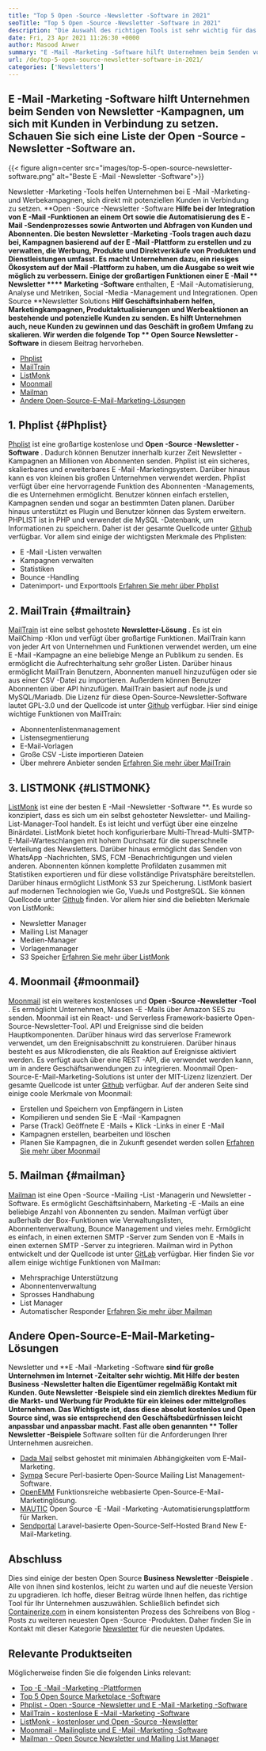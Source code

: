 ```yaml
---
title: "Top 5 Open -Source -Newsletter -Software in 2021" 
seoTitle: "Top 5 Open -Source -Newsletter -Software in 2021" 
description: "Die Auswahl des richtigen Tools ist sehr wichtig für das Wachstum des Geschäfts. Wir haben eine kurze Liste der besten E -Mail -Open -Source -Newsletter -Software." 
date: Fri, 23 Apr 2021 11:26:30 +0000
author: Masood Anwer
summary: "E -Mail -Marketing -Software hilft Unternehmen beim Senden von Newsletter -Kampagnen, um sich mit Kunden in Verbindung zu setzen. Schauen Sie sich eine Liste der Open -Source -Newsletter -Software an." 
url: /de/top-5-open-source-newsletter-software-in-2021/
categories: ['Newsletters']
---
```


## E -Mail -Marketing -Software hilft Unternehmen beim Senden von Newsletter -Kampagnen, um sich mit Kunden in Verbindung zu setzen. Schauen Sie sich eine Liste der Open -Source -Newsletter -Software an.

{{< figure align=center src="images/top-5-open-source-newsletter-software.png" alt="Beste E -Mail -Newsletter -Software">}}

Newsletter -Marketing -Tools helfen Unternehmen bei E -Mail -Marketing- und Werbekampagnen, sich direkt mit potenziellen Kunden in Verbindung zu setzen. **Open -Source -Newsletter -Software  **Hilfe bei der Integration von E -Mail -Funktionen an einem Ort sowie die Automatisierung des E -Mail -Sendenprozesses sowie Antworten und Abfragen von Kunden und Abonnenten. Die besten Newsletter -Marketing -Tools tragen auch dazu bei, Kampagnen basierend auf der E -Mail -Plattform zu erstellen und zu verwalten, die Werbung, Produkte und Direktverkäufe von Produkten und Dienstleistungen umfasst. Es macht Unternehmen dazu, ein riesiges Ökosystem auf der Mail -Plattform zu haben, um die Ausgabe so weit wie möglich zu verbessern. Einige der großartigen Funktionen einer E -Mail **  Newsletter  ****  Marketing -Software**  enthalten, E -Mail -Automatisierung, Analyse und Metriken, Social -Media -Management und Integrationen.
Open Source **Newsletter Solutions  **Hilf Geschäftsinhabern helfen, Marketingkampagnen, Produktaktualisierungen und Werbeaktionen an bestehende und potenzielle Kunden zu senden. Es hilft Unternehmen auch, neue Kunden zu gewinnen und das Geschäft in großem Umfang zu skalieren. Wir werden die folgende Top **  Open Source Newsletter -Software**  in diesem Beitrag hervorheben.
  * [Phplist][1]
  * [MailTrain][2]
  * [ListMonk][3]
  * [Moonmail][4]
  * [Mailman][5]
  * [Andere Open-Source-E-Mail-Marketing-Lösungen][6]

## 1. Phplist   {#Phplist}
[Phplist][7] ist eine großartige kostenlose und **Open -Source -Newsletter -Software** . Dadurch können Benutzer innerhalb kurzer Zeit Newsletter -Kampagnen an Millionen von Abonnenten senden. Phplist ist ein sicheres, skalierbares und erweiterbares E -Mail -Marketingsystem. Darüber hinaus kann es von kleinen bis großen Unternehmen verwendet werden. Phplist verfügt über eine hervorragende Funktion des Abonnenten -Managements, die es Unternehmen ermöglicht. Benutzer können einfach erstellen, Kampagnen senden und sogar an bestimmten Daten planen. Darüber hinaus unterstützt es Plugin und Benutzer können das System erweitern. PHPLIST ist in PHP und verwendet die MySQL -Datenbank, um Informationen zu speichern. Daher ist der gesamte Quellcode unter [Github][8] verfügbar.
Vor allem sind einige der wichtigsten Merkmale des Phplisten:
  * E -Mail -Listen verwalten
  * Kampagnen verwalten
  * Statistiken
  * Bounce -Handling
  * Datenimport- und Exporttools
[Erfahren Sie mehr über Phplist][7]

## 2. MailTrain   {#mailtrain}
[MailTrain][9] ist eine selbst gehostete **Newsletter-Lösung** . Es ist ein MailChimp -Klon und verfügt über großartige Funktionen. MailTrain kann von jeder Art von Unternehmen und Funktionen verwendet werden, um eine E -Mail -Kampagne an eine beliebige Menge an Publikum zu senden. Es ermöglicht die Aufrechterhaltung sehr großer Listen. Darüber hinaus ermöglicht MailTrain Benutzern, Abonnenten manuell hinzuzufügen oder sie aus einer CSV -Datei zu importieren. Außerdem können Benutzer Abonnenten über API hinzufügen. MailTrain basiert auf node.js und MySQL/Mariadb. Die Lizenz für diese Open-Source-Newsletter-Software lautet GPL-3.0 und der Quellcode ist unter [Github][10] verfügbar.
Hier sind einige wichtige Funktionen von MailTrain:
  * Abonnentenlistenmanagement
  * Listensegmentierung
  * E-Mail-Vorlagen
  * Große CSV -Liste importieren Dateien
  * Über mehrere Anbieter senden
[Erfahren Sie mehr über MailTrain][9]

## 3. LISTMONK   {#LISTMONK}
[ListMonk][11] ist eine der besten E -Mail -Newsletter -Software **. Es wurde so konzipiert, dass es sich um ein selbst gehosteter Newsletter- und Mailing-List-Manager-Tool handelt. Es ist leicht und verfügt über eine einzelne Binärdatei. ListMonk bietet hoch konfigurierbare Multi-Thread-Multi-SMTP-E-Mail-Warteschlangen mit hohem Durchsatz für die superschnelle Verteilung des Newsletters. Darüber hinaus ermöglicht das Senden von WhatsApp -Nachrichten, SMS, FCM -Benachrichtigungen und vielen anderen. Abonnenten können komplette Profildaten zusammen mit Statistiken exportieren und für diese vollständige Privatsphäre bereitstellen. Darüber hinaus ermöglicht ListMonk S3 zur Speicherung. ListMonk basiert auf modernen Technologien wie Go, VueJs und PostgreSQL. Sie können Quellcode unter [Github][12] finden.
Vor allem hier sind die beliebten Merkmale von ListMonk:
  * Newsletter Manager
  * Mailing List Manager
  * Medien-Manager
  * Vorlagenmanager
  * S3 Speicher
[Erfahren Sie mehr über ListMonk][11]

## 4. Moonmail   {#moonmail}
[Moonmail][13] ist ein weiteres kostenloses und **Open -Source -Newsletter -Tool** . Es ermöglicht Unternehmen, Massen -E -Mails über Amazon SES zu senden. Moonmail ist ein React- und Serverless Framework-basierte Open-Source-Newsletter-Tool. API und Ereignisse sind die beiden Hauptkomponenten. Darüber hinaus wird das serverlose Framework verwendet, um den Ereignisabschnitt zu konstruieren. Darüber hinaus besteht es aus Mikrodiensten, die als Reaktion auf Ereignisse aktiviert werden. Es verfügt auch über eine REST -API, die verwendet werden kann, um in andere Geschäftsanwendungen zu integrieren. Moonmail Open-Source-E-Mail-Marketing-Solutions ist unter der MIT-Lizenz lizenziert. Der gesamte Quellcode ist unter [Github][14] verfügbar.
Auf der anderen Seite sind einige coole Merkmale von Moonmail:
  * Erstellen und Speichern von Empfängern in Listen
  * Kompilieren und senden Sie E -Mail -Kampagnen
  * Parse (Track) Geöffnete E -Mails + Klick -Links in einer E -Mail
  * Kampagnen erstellen, bearbeiten und löschen
  * Planen Sie Kampagnen, die in Zukunft gesendet werden sollen
[Erfahren Sie mehr über Moonmail][13]

## 5. Mailman   {#mailman}
[Mailman][15] ist eine Open -Source -Mailing -List -Managerin und Newsletter -Software. Es ermöglicht Geschäftsinhabern, Marketing -E -Mails an eine beliebige Anzahl von Abonnenten zu senden. Mailman verfügt über außerhalb der Box-Funktionen wie Verwaltungslisten, Abonnentenverwaltung, Bounce Management und vieles mehr. Ermöglicht es einfach, in einen externen SMTP -Server zum Senden von E -Mails in einen externen SMTP -Server zu integrieren. Mailman wird in Python entwickelt und der Quellcode ist unter [GitLab][16] verfügbar.
Hier finden Sie vor allem einige wichtige Funktionen von Mailman:
  * Mehrsprachige Unterstützung
  * Abonnentenverwaltung
  * Sprosses Handhabung
  * List Manager
  * Automatischer Responder
[Erfahren Sie mehr über Mailman][15]

## Andere Open-Source-E-Mail-Marketing-Lösungen
Newsletter und **E -Mail -Marketing -Software  **sind für große Unternehmen im Internet -Zeitalter sehr wichtig. Mit Hilfe der besten Business -Newsletter halten die Eigentümer regelmäßig Kontakt mit Kunden. Gute Newsletter -Beispiele sind ein ziemlich direktes Medium für die Markt- und Werbung für Produkte für ein kleines oder mittelgroßes Unternehmen. Das Wichtigste ist, dass diese absolut kostenlos und Open Source sind, was sie entsprechend den Geschäftsbedürfnissen leicht anpassbar und anpassbar macht. Fast alle oben genannten **  Toller Newsletter -Beispiele**  Software sollten für die Anforderungen Ihrer Unternehmen ausreichen.
  * [Dada Mail][17] selbst gehostet mit minimalen Abhängigkeiten vom E-Mail-Marketing.
  * [Sympa][18] Secure Perl-basierte Open-Source Mailing List Management-Software.
  * [OpenEMM][19] Funktionsreiche webbasierte Open-Source-E-Mail-Marketinglösung.
  * [MAUTIC][20] Open Source -E -Mail -Marketing -Automatisierungsplattform für Marken.
  * [Sendportal][21] Laravel-basierte Open-Source-Self-Hosted Brand New E-Mail-Marketing.

## Abschluss
Dies sind einige der besten Open Source **Business Newsletter -Beispiele** . Alle von ihnen sind kostenlos, leicht zu warten und auf die neueste Version zu upgradieren. Ich hoffe, dieser Beitrag würde Ihnen helfen, das richtige Tool für Ihr Unternehmen auszuwählen.
Schließlich befindet sich [Containerize.com][22] in einem konsistenten Prozess des Schreibens von Blog -Posts zu weiteren neuesten Open -Source -Produkten. Daher finden Sie in Kontakt mit dieser Kategorie [Newsletter][23] für die neuesten Updates.

## Relevante Produktseiten
Möglicherweise finden Sie die folgenden Links relevant:
  * [Top -E -Mail -Marketing -Plattformen][24]
  * [Top 5 Open Source Marketplace -Software][25]
  * [Phplist - Open -Source -Newsletter und E -Mail -Marketing -Software][7]
  * [MailTrain - kostenlose E -Mail -Marketing -Software][9]
  * [ListMonk - kostenloser und Open -Source -Newsletter][11]
  * [Moonmail - Mailingliste und E -Mail -Marketing -Software][13]
  * [Mailman - Open Source Newsletter und Mailing List Manager][15]

  
[1]: #phpList
[2]: #Mailtrain
[3]: #listmonk
[4]: #MoonMail
[5]: #Mailman
[6]: #OtherOpen-sourceEmailMarketingSolutions
[7]: https://products.containerize.com/newsletter/phplist
[8]: https://github.com/phpList/phplist3
[9]: https://products.containerize.com/newsletter/mailtrain
[10]: https://github.com/Mailtrain-org/mailtrain
[11]: https://products.containerize.com/newsletter/listmonk
[12]: https://github.com/knadh/listmonk
[13]: https://products.containerize.com/newsletter/moonmail
[14]: https://github.com/MoonMail/MoonMail
[15]: https://products.containerize.com/newsletter/mailman
[16]: https://gitlab.com/mailman
[17]: https://dadamailproject.com/
[18]: https://www.sympa.org/
[19]: https://www.agnitas.de/en/e-marketing_manager/email-marketing-software-variants/openemm/
[20]: https://www.mautic.org/
[21]: https://laravel-news.com/sendportal-open-source-email-marketing-software
[22]: https://containerize.com
[23]: https://blog.containerize.com/category/newsletter/
[24]: https://products.containerize.com/newsletter
[25]: https://blog.containerize.com/marketplace/top-5-open-source-marketplace-software-in-2021/
